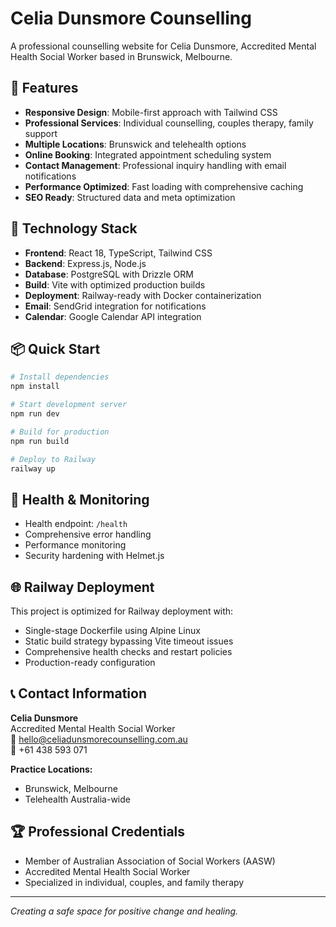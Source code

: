 # Celia Dunsmore Counselling

A professional counselling website for Celia Dunsmore, Accredited Mental Health Social Worker based in Brunswick, Melbourne.

## 🌟 Features

- **Responsive Design**: Mobile-first approach with Tailwind CSS
- **Professional Services**: Individual counselling, couples therapy, family support
- **Multiple Locations**: Brunswick and telehealth options
- **Online Booking**: Integrated appointment scheduling system
- **Contact Management**: Professional inquiry handling with email notifications
- **Performance Optimized**: Fast loading with comprehensive caching
- **SEO Ready**: Structured data and meta optimization

## 🚀 Technology Stack

- **Frontend**: React 18, TypeScript, Tailwind CSS
- **Backend**: Express.js, Node.js
- **Database**: PostgreSQL with Drizzle ORM
- **Build**: Vite with optimized production builds
- **Deployment**: Railway-ready with Docker containerization
- **Email**: SendGrid integration for notifications
- **Calendar**: Google Calendar API integration

## 📦 Quick Start

```bash
# Install dependencies
npm install

# Start development server
npm run dev

# Build for production
npm run build

# Deploy to Railway
railway up
```

## 🏥 Health & Monitoring

- Health endpoint: `/health`
- Comprehensive error handling
- Performance monitoring
- Security hardening with Helmet.js

## 🌐 Railway Deployment

This project is optimized for Railway deployment with:
- Single-stage Dockerfile using Alpine Linux
- Static build strategy bypassing Vite timeout issues
- Comprehensive health checks and restart policies
- Production-ready configuration

## 📞 Contact Information

**Celia Dunsmore**  
Accredited Mental Health Social Worker  
📧 hello@celiadunsmorecounselling.com.au  
📱 +61 438 593 071  

**Practice Locations:**
- Brunswick, Melbourne
- Telehealth Australia-wide

## 🏆 Professional Credentials

- Member of Australian Association of Social Workers (AASW)
- Accredited Mental Health Social Worker
- Specialized in individual, couples, and family therapy

---

*Creating a safe space for positive change and healing.*